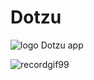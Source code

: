 # Dotzu
![logo](https://cloud.githubusercontent.com/assets/3276768/22605547/9f3419a4-ea50-11e6-858f-012a7bd41a37.png)
Dotzu app

![recordgif99](https://cloud.githubusercontent.com/assets/3276768/22604003/dd161210-ea49-11e6-923d-b4b32acfd642.gif)
